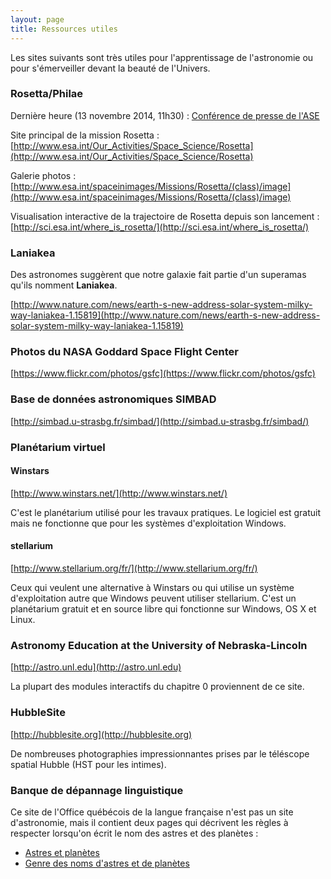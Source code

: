 ```yaml
---
layout: page
title: Ressources utiles
---
```


Les sites suivants sont très utiles pour l'apprentissage de l'astronomie ou
pour s'émerveiller devant la beauté de l'Univers.

### Rosetta/Philae

Dernière heure (13 novembre 2014, 11h30) : [Conférence de presse de
l'ASE](http://www.esa.int/Our_Activities/Space_Science/Rosetta/Rosetta_media_briefing_replay)

Site principal de la mission Rosetta :
[http://www.esa.int/Our_Activities/Space_Science/Rosetta](http://www.esa.int/Our_Activities/Space_Science/Rosetta)

Galerie photos :
[http://www.esa.int/spaceinimages/Missions/Rosetta/(class)/image](http://www.esa.int/spaceinimages/Missions/Rosetta/(class)/image)

Visualisation interactive de la trajectoire de Rosetta depuis son lancement : [http://sci.esa.int/where_is_rosetta/](http://sci.esa.int/where_is_rosetta/)

### Laniakea

Des astronomes suggèrent que notre galaxie fait partie d'un superamas qu'ils
nomment **Laniakea**.

[http://www.nature.com/news/earth-s-new-address-solar-system-milky-way-laniakea-1.15819](http://www.nature.com/news/earth-s-new-address-solar-system-milky-way-laniakea-1.15819)


### Photos du NASA Goddard Space Flight Center

[https://www.flickr.com/photos/gsfc](https://www.flickr.com/photos/gsfc)


### Base de données astronomiques SIMBAD

[http://simbad.u-strasbg.fr/simbad/](http://simbad.u-strasbg.fr/simbad/)


### Planétarium virtuel

#### Winstars
[http://www.winstars.net/](http://www.winstars.net/)

C'est le planétarium utilisé pour les travaux pratiques. Le logiciel est
gratuit mais ne fonctionne que pour les systèmes d'exploitation Windows.

#### stellarium
[http://www.stellarium.org/fr/](http://www.stellarium.org/fr/)

Ceux qui veulent une alternative à Winstars ou qui utilise un système
d'exploitation autre que Windows peuvent utiliser stellarium.  C'est un
planétarium gratuit et en source libre qui fonctionne sur Windows, OS X et
Linux.

### Astronomy Education at the University of Nebraska-Lincoln

[http://astro.unl.edu](http://astro.unl.edu)

La plupart des modules interactifs du chapitre 0 proviennent de ce site.


### HubbleSite

[http://hubblesite.org](http://hubblesite.org)

De nombreuses photographies impressionnantes prises par le téléscope spatial
Hubble (HST pour les intimes).


### Banque de dépannage linguistique

Ce site de l'Office québécois de la langue française n'est pas un site
d'astronomie, mais il contient deux pages qui décrivent les règles à respecter
lorsqu'on écrit le nom des astres et des planètes :

- [Astres et planètes](http://bdl.oqlf.gouv.qc.ca/bdl/gabarit_bdl.asp?id=1302)
- [Genre des noms d'astres et de planètes](http://bdl.oqlf.gouv.qc.ca/bdl/gabarit_bdl.asp?id=4541)

